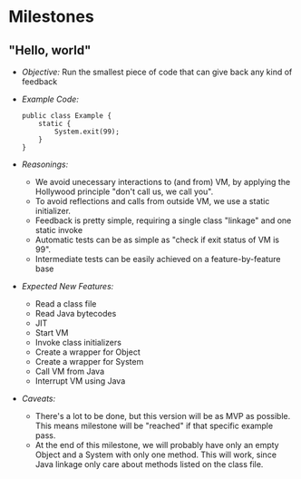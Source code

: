 # Milestones

## "Hello, world"

+   *Objective:* Run the smallest piece of code that can give back any kind of feedback
+   *Example Code:*

        public class Example {
            static {
                System.exit(99);
            }
        }

+   *Reasonings:*
    + We avoid unecessary interactions to (and from) VM, by applying the Hollywood principle "don't call us, we call you".
    + To avoid reflections and calls from outside VM, we use a static initializer. 
    + Feedback is pretty simple, requiring a single class "linkage" and one static invoke
    + Automatic tests can be as simple as "check if exit status of VM is 99".
    + Intermediate tests can be easily achieved on a feature-by-feature base
+   *Expected New Features:*
    + Read a class file
    + Read Java bytecodes
    + JIT
    + Start VM
    + Invoke class initializers
    + Create a wrapper for Object
    + Create a wrapper for System
    + Call VM from Java
    + Interrupt VM using Java
+   *Caveats:*
    + There's a lot to be done, but this version will be as MVP as possible. This means milestone will be "reached" if that specific example pass.
    + At the end of this milestone, we will probably have only an empty Object and a System with only one method. This will work, since Java linkage only care about methods listed on the class file.

